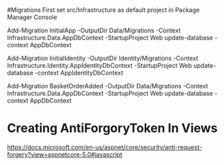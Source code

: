 #Migrations
First set src/Infrastructure as default project in Package Manager Console

Add-Migration InitialApp -OutputDir Data/Migrations -Context Infrastructure.Data.AppDbContext -StartupProject Web
update-database -context AppDbContext


Add-Migration InitialIdentity -OutputDir Identity/Migrations -Context Infrastructure.Identity.AppIdentityDbContext -StartupProject Web
update-database -context AppIdentityDbContext


Add-Migration BasketOrderAdded -OutputDir Data/Migrations -Context Infrastructure.Data.AppDbContext -StartupProject Web
update-database -context AppDbContext


# Creating AntiForgoryToken In Views
https://docs.microsoft.com/en-us/aspnet/core/security/anti-request-forgery?view=aspnetcore-5.0#javascript